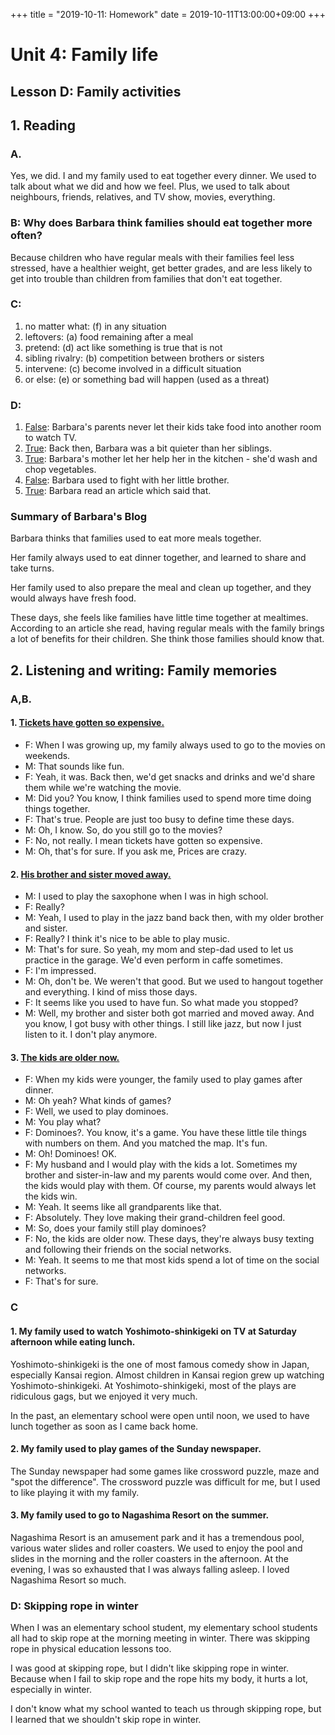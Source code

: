 +++
title =  "2019-10-11: Homework"
date = 2019-10-11T13:00:00+09:00
+++

# Unit 4: Family life
## Lesson D: Family activities

## 1. Reading

### A.
Yes, we did. I and my family used to eat together every dinner. 
We used to talk about what we did and how we feel.
Plus, we used to talk about neighbours, friends, relatives, and TV show, movies, everything.

### B: Why does Barbara think families should eat together more often?
Because children who have regular meals with their families feel less stressed,
have a healthier weight, get better grades, and are less likely to get into trouble
than children from families that don't eat together.

### C:
1. no matter what: (f) in any situation
2. leftovers: (a) food remaining after a meal
3. pretend: (d) act like something is true that is not
4. sibling rivalry: (b) competition between brothers or sisters
5. intervene: (c) become involved in a difficult situation
6. or else: (e) or something bad will happen (used as a threat)

### D:
1. <u>False</u>:
Barbara's parents never let their kids take food into another room to watch TV. 
2. <u>True</u>:
Back then, Barbara was a bit quieter than her siblings. 
3. <u>True</u>:
Barbara's mother let her help her in the kitchen - she'd wash and chop vegetables.
4. <u>False</u>:
Barbara used to fight with her little brother.
5. <u>True</u>:
Barbara read an article which said that.

### Summary of Barbara's Blog

Barbara thinks that families used to eat more meals together.

Her family always used to eat dinner together, and learned to share and take turns.

Her family used to also prepare the meal and clean up together,
and they would always have fresh food.

These days, she feels like families have little time together at mealtimes.
According to an article she read,
having regular meals with the family brings a lot of benefits for their children.
She think those families should know that.

## 2. Listening and writing: Family memories

### A,B.
#### 1. <u>Tickets have gotten so expensive.</u>
* F: When I was growing up, my family always used to go to the movies on weekends.
* M: That sounds like fun.
* F: Yeah, it was.
     Back then, we'd get snacks and drinks and we'd share them while we're watching the movie.
* M: Did you? You know, I think families used to spend more time doing things together.
* F: That's true. People are just too busy to define time these days.
* M: Oh, I know. So, do you still go to the movies?
* F: No, not really. I mean tickets have gotten so expensive.
* M: Oh, that's for sure. If you ask me, Prices are crazy.

#### 2. <u>His brother and sister moved away.</u>
* M: I used to play the saxophone when I was in high school.
* F: Really? 
* M: Yeah, I used to play in the jazz band back then, with my older brother and sister.
* F: Really? I think it's nice to be able to play music.
* M: That's for sure. So yeah, my mom and step-dad used to let us practice in the garage.
     We'd even perform in caffe sometimes. 
* F: I'm impressed.
* M: Oh, don't be. We weren't that good. But we used to hangout together and everything.
     I kind of miss those days.
* F: It seems like you used to have fun. So what made you stopped?
* M: Well, my brother and sister both got married and moved away.
     And you know, I got busy with other things.
     I still like jazz, but now I just listen to it.
     I don't play anymore.

#### 3. <u>The kids are older now.</u>
* F: When my kids were younger, the family used to play games after dinner.
* M: Oh yeah? What kinds of games?
* F: Well, we used to play dominoes.
* M: You play what?
* F: Dominoes?. You know, it's a game. You have these little tile things with numbers on them.
     And you matched the map. It's fun.
* M: Oh! Dominoes! OK.
* F: My husband and I would play with the kids a lot.
     Sometimes my brother and sister-in-law and my parents would come over.
     And then, the kids would play with them.
     Of course, my parents would always let the kids win.
* M: Yeah. It seems like all grandparents like that.
* F: Absolutely. They love making their grand-children feel good.
* M: So, does your family still play dominoes?
* F: No, the kids are older now.
     These days, they're always busy texting and following their friends on the social networks.
* M: Yeah. It seems to me that most kids spend a lot of time on the social networks.
* F: That's for sure.

### C
#### 1. My family used to watch Yoshimoto-shinkigeki on TV at Saturday afternoon while eating lunch.
Yoshimoto-shinkigeki is the one of most famous comedy show in Japan, especially Kansai region.
Almost children in Kansai region grew up watching Yoshimoto-shinkigeki. 
At Yoshimoto-shinkigeki, most of the plays are ridiculous gags, but we enjoyed it very much.

In the past, an elementary school were open until noon,
we used to have lunch together as soon as I came back home.

#### 2. My family used to play games of the Sunday newspaper.
The Sunday newspaper had some games like crossword puzzle, maze and "spot the difference".
The crossword puzzle was difficult for me, but I used to like playing it with my family.

#### 3. My family used to go to Nagashima Resort on the summer.
Nagashima Resort is an amusement park and
it has a tremendous pool, various water slides and roller coasters. 
We used to enjoy the pool and slides in the morning and the roller coasters in the afternoon.
At the evening, I was so exhausted that I was always falling asleep.
I loved Nagashima Resort so much.

### D: Skipping rope in winter
When I was an elementary school student,
my elementary school students all had to skip rope at the morning meeting in winter.
There was skipping rope in physical education lessons too.

I was good at skipping rope, but I didn't like skipping rope in winter.
Because when I fail to skip rope and the rope hits my body,
it hurts a lot, especially in winter.

I don't know what my school wanted to teach us through skipping rope,
but I learned that we shouldn't skip rope in winter.
